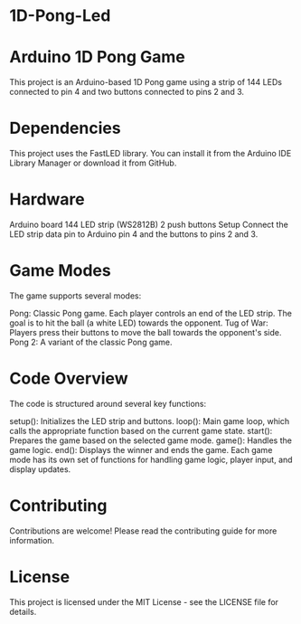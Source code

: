 # 1D-Pong-Led
# Arduino 1D Pong Game
This project is an Arduino-based 1D Pong game using a strip of 144 LEDs connected to pin 4 and two buttons connected to pins 2 and 3.

# Dependencies
This project uses the FastLED library. You can install it from the Arduino IDE Library Manager or download it from GitHub.

# Hardware
Arduino board
144 LED strip (WS2812B)
2 push buttons
Setup
Connect the LED strip data pin to Arduino pin 4 and the buttons to pins 2 and 3.

# Game Modes
The game supports several modes:

Pong: Classic Pong game. Each player controls an end of the LED strip. The goal is to hit the ball (a white LED) towards the opponent.
Tug of War: Players press their buttons to move the ball towards the opponent's side.
Pong 2: A variant of the classic Pong game.

# Code Overview
The code is structured around several key functions:

setup(): Initializes the LED strip and buttons.
loop(): Main game loop, which calls the appropriate function based on the current game state.
start(): Prepares the game based on the selected game mode.
game(): Handles the game logic.
end(): Displays the winner and ends the game.
Each game mode has its own set of functions for handling game logic, player input, and display updates.

# Contributing
Contributions are welcome! Please read the contributing guide for more information.

# License
This project is licensed under the MIT License - see the LICENSE file for details.
